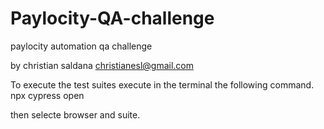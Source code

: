 # Paylocity-QA-challenge
paylocity automation qa challenge

by christian saldana <christianesl@gmail.com>

To execute the test suites execute in the terminal the following command.
npx cypress open

then selecte browser and suite.

